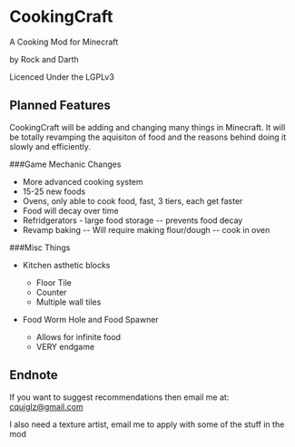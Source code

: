 CookingCraft
============

A Cooking Mod for Minecraft

by Rock and Darth

Licenced Under the LGPLv3

Planned Features
----------------

CookingCraft will be adding and changing many things in Minecraft. It will be totally revamping the aquisiton of food and the reasons behind doing it slowly and efficiently.

###Game Mechanic Changes
 - More advanced cooking system
 - 15-25 new foods
 - Ovens, only able to cook food, fast, 3 tiers, each get faster
 - Food will decay over time
 - Refridgerators - large food storage -- prevents food decay
 - Revamp baking -- Will require making flour/dough -- cook in oven
 
###Misc Things
 - Kitchen asthetic blocks
	* Floor Tile
	* Counter
	* Multiple wall tiles
	
 - Food Worm Hole and Food Spawner
	* Allows for infinite food
	* VERY endgame

Endnote
----------------

If you want to suggest recommendations then email me at: cquiglz@gmail.com 

I also need a texture artist, email me to apply with some of the stuff in the mod
